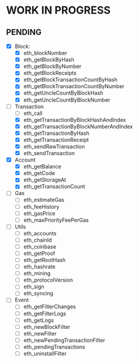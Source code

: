 # WORK IN PROGRESS

## PENDING

- [x] Block:
  - [x] eth_blockNumber
  - [x] eth_getBlockByHash
  - [x] eth_getBlockByNumber
  - [x] eth_getBlockReceipts
  - [x] eth_getBlockTransactionCountByHash
  - [x] eth_getBlockTransactionCountByNumber
  - [x] eth_getUncleCountByBlockHash
  - [x] eth_getUncleCountByBlockNumber

- [ ] Transaction
  - [ ] eth_call
  - [x] eth_getTransactionByBlockHashAndIndex
  - [x] eth_getTransactionByBlockNumberAndIndex
  - [x] eth_getTransactionByHash
  - [x] eth_getTransactionReceipt
  - [x] eth_sendRawTransaction
  - [x] eth_sendTransaction
  
- [x] Account
  - [x] eth_getBalance
  - [x] eth_getCode
  - [x] eth_getStorageAt
  - [x] eth_getTransactionCount

- [ ] Gas
  - [ ] eth_estimateGas
  - [ ] eth_feeHistory
  - [ ] eth_gasPrice
  - [ ] eth_maxPriorityFeePerGas

- [ ] Utils
  - [ ] eth_accounts
  - [ ] eth_chainId
  - [ ] eth_coinbase
  - [ ] eth_getProof
  - [ ] eth_getRootHash
  - [ ] eth_hashrate
  - [ ] eth_mining
  - [ ] eth_protocolVersion
  - [ ] eth_sign
  - [ ] eth_syncing

- [ ] Event
  - [ ] eth_getFilterChanges
  - [ ] eth_getFilterLogs
  - [ ] eth_getLogs
  - [ ] eth_newBlockFilter
  - [ ] eth_newFilter
  - [ ] eth_newPendingTransactionFilter
  - [ ] eth_pendingTransactions
  - [ ] eth_uninstallFilter
